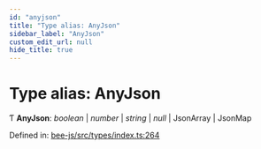 ```yaml
---
id: "anyjson"
title: "Type alias: AnyJson"
sidebar_label: "AnyJson"
custom_edit_url: null
hide_title: true
---
```


# Type alias: AnyJson

Ƭ **AnyJson**: *boolean* \| *number* \| *string* \| *null* \| JsonArray \| JsonMap

Defined in: [bee-js/src/types/index.ts:264](https://github.com/ethersphere/bee-js/blob/9a547fe/src/types/index.ts#L264)
